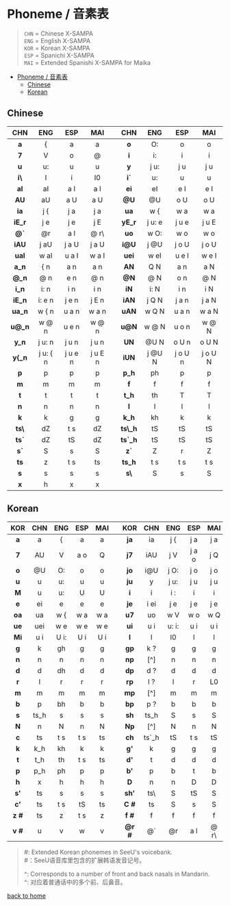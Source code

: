 # Phoneme / 音素表

> `CHN` = Chinese X-SAMPA  
> `ENG` = English X-SAMPA  
> `KOR` = Korean X-SAMPA  
> `ESP` = Spanichi X-SAMPA  
> `MAI` = Extended Spanishi X-SAMPA for Maika

- [Phoneme / 音素表](#phoneme--音素表)
  - [Chinese](#chinese)
  - [Korean](#korean)

## Chinese

| CHN | ENG | ESP | MAI | | CHN | ENG | ESP | MAI |
| :--------: | :----: | :----: | :----: | :-: | :--------: | :----: | :----: | :----: |
| **a** | { | a | a | | **o** | O: | o | o |
| **7** | V | o | @ | | **i** | i: | i | i |
| **u** | u: | u | u | | **y** | j u: | j u | j u |
| **i\\** | I | i | I0 | | **i`** | u: | u | u |
| **aI** | aI | a I | a I | | **ei** | eI | e I | e I |
| **AU** | aU | a U | a U | | **@U** | @U | o U | o U |
| **ia** | j { | j a | j a | | **ua** | w { | w a | w a |
| **iE_r** | j e | j e | j E | | **yE_r** | j u: e | j u e | j u E |
| **@`** | @r | a l | @ r\ || **uo** | w O: | w o | w o |
| **iAU** | j aU | j a U | j a U | | **i@U** | j @U | j o U | j o U |
| **uaI** | w aI | u a I | w a I | | **uei** | w eI | u e I | w e I |
| **a_n** | { n | a n | a n | | **AN** | Q N | a n | a N |
| **@_n** | @ n | e n | @ n | | **@N** | @ N | o n | @ N |
| **i_n** | i: n | i n | i n | | **iN** | i: N | i n | i N |
| **iE_n** | i: e n | j e n | j E n | | **iAN** | j Q N | j a n | j a N |
| **ua_n** | w { n | u a n | w a n | | **uAN** | w Q N | u a n | w a N |
| **u@_n** | w @ n | u e n | w @ n | | **u@N** | w @ N | u o n | w @ N |
| **y_n** | j u: n | j u n | j u n | | **UN** | @U N | o U n | o U N |
| **y{_n** | j u: { n | j u e n | j u E n | | **iUN** | j @U N | j o U n | j o U N |
| **p** | p | p | p || **p_h** | ph | p | p |
| **m** | m | m | m || **f** | f | f | f |
| **t** | t | t | t || **t_h** | th | T | T |
| **n** | n | n | n || **l** | l | l | l |
| **k** | k | g | g || **k_h** | kh | k | k |
| **ts\\** | dZ | t s | dZ || **ts\\_h** | tS | tS | tS |
| **ts&#96;** | dZ | tS | dZ || **ts&#96;_h** | tS | tS | tS |
| **s&#96;** | S | s | S || **z&#96;** | Z | r | Z |
| **ts** | z | t s | ts || **ts_h** | t s | t s | t s |
| **s** | s | s | s || **s\\** | S | s | S |
| **x** | h | x | x |

## Korean

| KOR | CHN | ENG | ESP | MAI | | KOR | CHN | ENG | ESP | MAI |
| :--------: | :--: | :--: | :-: | :-: | :-: | :--------: | :----: | :---: | :---: | :--: |
| **a** | a | { | a | a | | **ja** | ia | j { | j a | j a |
| **7** | AU | V | a o | Q | | **j7** | iAU | j V | j a o | j Q |
| **o** | @U | O: | o | o | | **jo** | i@U | j O: | j o | j o |
| **u** | u | u: | u | u | | **ju** | y | j u: | j u | j u |
| **M** | u | u: | U | U | | **i** | i | i : | i | i |
| **e** | ei | e | e | e | | **je** | i ei | j e | j e | j e |
| **oa** | ua | w { | w a | w a | | **u7** | uo | w V | w o | w Q |
| **ue** | uei | w e | w e | w e | | **ui** | u i | u: i: | u i | u i |
| **Mi** | u i | U i: | U i | U i | | **l** | l | l0 | l | l |
| **g** | k | gh | g | g | | **gp** | k ? | g | g | g |
| **n** | n | n | n | n | | **np** | [^]  | n | n | n |
| **d** | d | dh | d | d | | **dp** | d ? | d | d | d |
| **r** | l | r | r | r | | **rp** | l ? | l | r | L0 |
| **m** | m | m | m | m | | **mp** | [^]  | m | m | m |
| **b** | p | bh | b | b | | **bp** | p ? | b | b | b |
| **s** | ts_h | s | s | s | | **sh** | ts_h | S | s | S |
| **N** | n | N | n | N | | **Np** | [^]  | N | n | N |
| **c** | ts | t s | t s | ts | | **ch** | ts`_h | tS | t s | tS |
| **k** | k_h | kh | k | k | | **g'** | k | g | g | g |
| **t** | t_h | th | t s | ts | | **d'** | t | d | d | d |
| **p** | p_h | ph | p | p | | **b'** | p | b | t | b |
| **h** | x | h | h | h | | **D** | n | n | D | D |
| **s'** | ts | s | s | s | | **sh'** | ts\ | S | tS | S |
| **c'** | ts | t s | tS | ts | | **C #** | ts | S | s | S |
| **z #** | ts | z | t s | z | | **f #** | f | f | f | f |
| **v #** | u | v | w | v | | **@r #** | @` | @r | a l | @ r\ |

> #: Extended Korean phonemes in SeeU's voicebank.  
> #：SeeU语音库里包含的扩展韩语发音记号。  
>
> ^: Corresponds to a number of front and back nasals in Mandarin.  
> ^: 对应着普通话中的多个前、后鼻音。  

[back to home](/vocaloid-dictionaries/)
